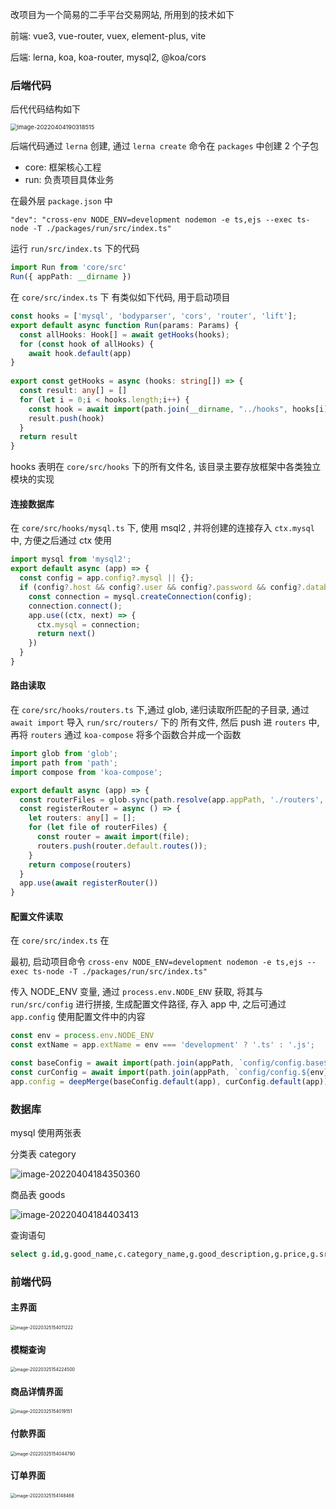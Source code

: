 改项目为一个简易的二手平台交易网站, 所用到的技术如下

前端: vue3, vue-router, vuex, element-plus, vite

后端: lerna, koa, koa-router, mysql2, @koa/cors

### 后端代码

后代代码结构如下

<img src="README.assets/image-20220404190318515.png" alt="image-20220404190318515" style="zoom:67%;" />

后端代码通过 `lerna` 创建, 通过 `lerna create` 命令在 `packages` 中创建 2 个子包

- core: 框架核心工程
- run: 负责项目具体业务

在最外层 `package.json` 中

```
"dev": "cross-env NODE_ENV=development nodemon -e ts,ejs --exec ts-node -T ./packages/run/src/index.ts"
```

运行 `run/src/index.ts` 下的代码

```ts
import Run from 'core/src'
Run({ appPath: __dirname })
```

在 `core/src/index.ts` 下 有类似如下代码, 用于启动项目

```ts
const hooks = ['mysql', 'bodyparser', 'cors', 'router', 'lift'];
export default async function Run(params: Params) {
  const allHooks: Hook[] = await getHooks(hooks);
  for (const hook of allHooks) {
    await hook.default(app)
}
  
export const getHooks = async (hooks: string[]) => {
  const result: any[] = []
  for (let i = 0;i < hooks.length;i++) {
    const hook = await import(path.join(__dirname, "../hooks", hooks[i]));
    result.push(hook)
  }
  return result
}
```

hooks 表明在 `core/src/hooks` 下的所有文件名, 该目录主要存放框架中各类独立模块的实现

#### 连接数据库

在 `core/src/hooks/mysql.ts` 下, 使用 msql2 , 并将创建的连接存入 `ctx.mysql` 中, 方便之后通过 ctx 使用

```ts
import mysql from 'mysql2';
export default async (app) => {
  const config = app.config?.mysql || {};
  if (config?.host && config?.user && config?.password && config?.database) {
    const connection = mysql.createConnection(config);
    connection.connect();
    app.use((ctx, next) => {
      ctx.mysql = connection;
      return next()
    })
  }
}
```

#### 路由读取

在 `core/src/hooks/routers.ts` 下,通过 glob, 递归读取所匹配的子目录, 通过 `await import` 导入 `run/src/routers/` 下的 所有文件, 然后 push 进 `routers` 中, 再将 `routers` 通过 `koa-compose` 将多个函数合并成一个函数

```ts
import glob from 'glob';
import path from 'path';
import compose from 'koa-compose';

export default async (app) => {
  const routerFiles = glob.sync(path.resolve(app.appPath, './routers', `**/*${app.extName}`));
  const registerRouter = async () => {
    let routers: any[] = [];
    for (let file of routerFiles) {
      const router = await import(file);
      routers.push(router.default.routes());
    }
    return compose(routers)
  }
  app.use(await registerRouter())
}
```

#### 配置文件读取

在 `core/src/index.ts` 在 

最初, 启动项目命令 `cross-env NODE_ENV=development nodemon -e ts,ejs --exec ts-node -T ./packages/run/src/index.ts"`

传入 NODE_ENV 变量, 通过 `process.env.NODE_ENV` 获取, 将其与 `run/src/config` 进行拼接, 生成配置文件路径, 存入 app 中, 之后可通过 `app.config` 使用配置文件中的内容

```js
const env = process.env.NODE_ENV
const extName = app.extName = env === 'development' ? '.ts' : '.js';

const baseConfig = await import(path.join(appPath, `config/config.base${extName}`))
const curConfig = await import(path.join(appPath, `config/config.${env}${extName}`));
app.config = deepMerge(baseConfig.default(app), curConfig.default(app));
```

### 数据库

mysql 使用两张表

分类表 category

![image-20220404184350360](README.assets/image-20220404184350360.png)

商品表 goods

![image-20220404184403413](README.assets/image-20220404184403413.png)

查询语句

```sql
select g.id,g.good_name,c.category_name,g.good_description,g.price,g.src from goods g,category c where g.category_id = c.id
```

### 前端代码

#### 主界面

<img src="README.assets/image-20220325154011222.png" alt="image-20220325154011222" style="zoom: 50%;" />

#### 模糊查询

<img src="README.assets/image-20220325154224500.png" alt="image-20220325154224500" style="zoom:50%;" />

#### 商品详情界面

<img src="README.assets/image-20220325154019151.png" alt="image-20220325154019151" style="zoom:50%;" />

#### 付款界面

<img src="README.assets/image-20220325154044790.png" alt="image-20220325154044790" style="zoom:50%;" />

#### 订单界面

<img src="README.assets/image-20220325154148468.png" alt="image-20220325154148468" style="zoom:50%;" />
